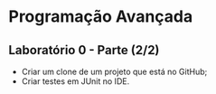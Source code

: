 # Programação Avançada
## Laboratório 0 - Parte (2/2)
* Criar um clone de um projeto que está no GitHub;
* Criar testes em JUnit no IDE.